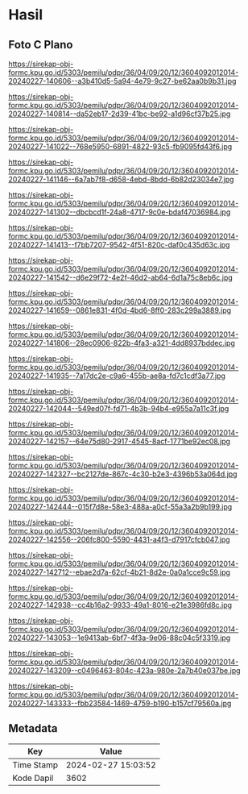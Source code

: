 # Hasil

## Foto C Plano

https://sirekap-obj-formc.kpu.go.id/5303/pemilu/pdpr/36/04/09/20/12/3604092012014-20240227-140606--a3b410d5-5a94-4e79-9c27-be62aa0b9b31.jpg

https://sirekap-obj-formc.kpu.go.id/5303/pemilu/pdpr/36/04/09/20/12/3604092012014-20240227-140814--da52eb17-2d39-41bc-be92-a1d96cf37b25.jpg

https://sirekap-obj-formc.kpu.go.id/5303/pemilu/pdpr/36/04/09/20/12/3604092012014-20240227-141022--768e5950-6891-4822-93c5-fb9095fd43f6.jpg

https://sirekap-obj-formc.kpu.go.id/5303/pemilu/pdpr/36/04/09/20/12/3604092012014-20240227-141146--6a7ab7f8-d658-4ebd-8bdd-6b82d23034e7.jpg

https://sirekap-obj-formc.kpu.go.id/5303/pemilu/pdpr/36/04/09/20/12/3604092012014-20240227-141302--dbcbcd1f-24a8-4717-9c0e-bdaf47036984.jpg

https://sirekap-obj-formc.kpu.go.id/5303/pemilu/pdpr/36/04/09/20/12/3604092012014-20240227-141413--f7bb7207-9542-4f51-820c-daf0c435d63c.jpg

https://sirekap-obj-formc.kpu.go.id/5303/pemilu/pdpr/36/04/09/20/12/3604092012014-20240227-141542--d6e29f72-4e2f-46d2-ab64-6d1a75c8eb6c.jpg

https://sirekap-obj-formc.kpu.go.id/5303/pemilu/pdpr/36/04/09/20/12/3604092012014-20240227-141659--0861e831-4f0d-4bd6-8ff0-283c299a3889.jpg

https://sirekap-obj-formc.kpu.go.id/5303/pemilu/pdpr/36/04/09/20/12/3604092012014-20240227-141806--28ec0906-822b-4fa3-a321-4dd8937bddec.jpg

https://sirekap-obj-formc.kpu.go.id/5303/pemilu/pdpr/36/04/09/20/12/3604092012014-20240227-141935--7a17dc2e-c9a6-455b-ae8a-fd7c1cdf3a77.jpg

https://sirekap-obj-formc.kpu.go.id/5303/pemilu/pdpr/36/04/09/20/12/3604092012014-20240227-142044--549ed07f-fd71-4b3b-94b4-e955a7a11c3f.jpg

https://sirekap-obj-formc.kpu.go.id/5303/pemilu/pdpr/36/04/09/20/12/3604092012014-20240227-142157--64e75d80-2917-4545-8acf-1771be92ec08.jpg

https://sirekap-obj-formc.kpu.go.id/5303/pemilu/pdpr/36/04/09/20/12/3604092012014-20240227-142327--bc2127de-867c-4c30-b2e3-4396b53a064d.jpg

https://sirekap-obj-formc.kpu.go.id/5303/pemilu/pdpr/36/04/09/20/12/3604092012014-20240227-142444--015f7d8e-58e3-488a-a0cf-55a3a2b9b199.jpg

https://sirekap-obj-formc.kpu.go.id/5303/pemilu/pdpr/36/04/09/20/12/3604092012014-20240227-142556--206fc800-5590-4431-a4f3-d7917cfcb047.jpg

https://sirekap-obj-formc.kpu.go.id/5303/pemilu/pdpr/36/04/09/20/12/3604092012014-20240227-142712--ebae2d7a-62cf-4b21-8d2e-0a0a1cce9c59.jpg

https://sirekap-obj-formc.kpu.go.id/5303/pemilu/pdpr/36/04/09/20/12/3604092012014-20240227-142938--cc4b16a2-9933-49a1-8016-e21e3986fd8c.jpg

https://sirekap-obj-formc.kpu.go.id/5303/pemilu/pdpr/36/04/09/20/12/3604092012014-20240227-143053--1e9413ab-6bf7-4f3a-9e06-88c04c5f3319.jpg

https://sirekap-obj-formc.kpu.go.id/5303/pemilu/pdpr/36/04/09/20/12/3604092012014-20240227-143209--c0496463-804c-423a-980e-2a7b40e037be.jpg

https://sirekap-obj-formc.kpu.go.id/5303/pemilu/pdpr/36/04/09/20/12/3604092012014-20240227-143333--fbb23584-1469-4759-b190-b157cf79560a.jpg


## Metadata

| Key        | Value               |
| ---------- | ------------------- |
| Time Stamp | 2024-02-27 15:03:52 |
| Kode Dapil | 3602                |



